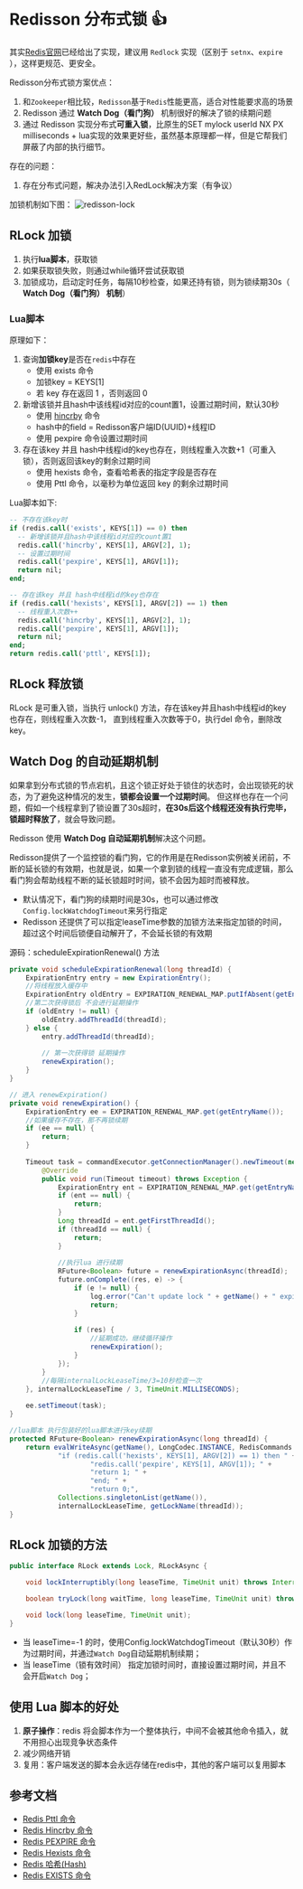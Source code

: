 # Redisson 分布式锁 :+1:

其实[Redis官网](https://redis.io/topics/distlock)已经给出了实现，建议用 `Redlock` 实现（区别于 `setnx`、`expire` ），这样更规范、更安全。

Redisson分布式锁方案优点：
1. 和`Zookeeper`相比较，`Redisson`基于`Redis`性能更高，适合对性能要求高的场景
2. Redisson 通过 **Watch Dog（看门狗）** 机制很好的解决了锁的续期问题
3. 通过 Redisson 实现分布式**可重入锁**，比原生的SET mylock userId NX PX milliseconds + lua实现的效果更好些，虽然基本原理都一样，但是它帮我们屏蔽了内部的执行细节。

存在的问题：
1. 存在分布式问题，解决办法引入RedLock解决方案（有争议）

加锁机制如下图：
![redisson-lock](/img/redis/redisson-lock.png)

## RLock 加锁

1. 执行**lua脚本**，获取锁
2. 如果获取锁失败，则通过while循环尝试获取锁
3. 加锁成功，启动定时任务，每隔10秒检查，如果还持有锁，则为锁续期30s（ **Watch Dog（看门狗） 机制**）

### Lua脚本 

原理如下：
1. 查询**加锁key**是否在`redis`中存在
   - 使用 exists 命令
   - 加锁key = KEYS[1]
   - 若 key 存在返回 1 ，否则返回 0
2. 新增该锁并且hash中该线程id对应的count置1，设置过期时间，默认30秒
   - 使用 [hincrby](https://www.runoob.com/redis/hashes-hincrby.html) 命令
   - hash中的field = Redisson客户端ID(UUID)+线程ID
   - 使用 pexpire 命令设置过期时间
3. 存在该key 并且 hash中线程id的key也存在，则线程重入次数+1（可重入锁），否则返回该key的剩余过期时间
   - 使用 hexists 命令，查看哈希表的指定字段是否存在
   - 使用 Pttl 命令，以毫秒为单位返回 key 的剩余过期时间

Lua脚本如下:
```sql
-- 不存在该key时
if (redis.call('exists', KEYS[1]) == 0) then 
  -- 新增该锁并且hash中该线程id对应的count置1
  redis.call('hincrby', KEYS[1], ARGV[2], 1);
  -- 设置过期时间
  redis.call('pexpire', KEYS[1], ARGV[1]);
  return nil;
end;

-- 存在该key 并且 hash中线程id的key也存在
if (redis.call('hexists', KEYS[1], ARGV[2]) == 1) then 
  -- 线程重入次数++
  redis.call('hincrby', KEYS[1], ARGV[2], 1);
  redis.call('pexpire', KEYS[1], ARGV[1]);
  return nil;
end;
return redis.call('pttl', KEYS[1]);
```

## RLock 释放锁

RLock 是可重入锁，当执行 unlock() 方法，存在该key并且hash中线程id的key也存在，则线程重入次数-1，
直到线程重入次数等于0，执行del 命令，删除改key。

## Watch Dog 的自动延期机制

如果拿到分布式锁的节点宕机，且这个锁正好处于锁住的状态时，会出现锁死的状态，为了避免这种情况的发生，**锁都会设置一个过期时间**。
但这样也存在一个问题，假如一个线程拿到了锁设置了30s超时，**在30s后这个线程还没有执行完毕，锁超时释放了**，就会导致问题。

Redisson 使用 **Watch Dog 自动延期机制**解决这个问题。

Redisson提供了一个监控锁的看门狗，它的作用是在Redisson实例被关闭前，不断的延长锁的有效期，也就是说，如果一个拿到锁的线程一直没有完成逻辑，那么看门狗会帮助线程不断的延长锁超时时间，锁不会因为超时而被释放。
- 默认情况下，看门狗的续期时间是30s，也可以通过修改`Config.lockWatchdogTimeout`来另行指定
- Redisson 还提供了可以指定leaseTime参数的加锁方法来指定加锁的时间，超过这个时间后锁便自动解开了，不会延长锁的有效期

源码：scheduleExpirationRenewal() 方法
```java
private void scheduleExpirationRenewal(long threadId) {
    ExpirationEntry entry = new ExpirationEntry();
    //将线程放入缓存中
    ExpirationEntry oldEntry = EXPIRATION_RENEWAL_MAP.putIfAbsent(getEntryName(), entry);
    //第二次获得锁后 不会进行延期操作
    if (oldEntry != null) {
        oldEntry.addThreadId(threadId);
    } else {
        entry.addThreadId(threadId);
        
        // 第一次获得锁 延期操作
        renewExpiration();
    }
}

// 进入 renewExpiration()
private void renewExpiration() {
    ExpirationEntry ee = EXPIRATION_RENEWAL_MAP.get(getEntryName());
    //如果缓存不存在，那不再锁续期
    if (ee == null) {
        return;
    }
    
    Timeout task = commandExecutor.getConnectionManager().newTimeout(new TimerTask() {
        @Override
        public void run(Timeout timeout) throws Exception {
            ExpirationEntry ent = EXPIRATION_RENEWAL_MAP.get(getEntryName());
            if (ent == null) {
                return;
            }
            Long threadId = ent.getFirstThreadId();
            if (threadId == null) {
                return;
            }
            
            //执行lua 进行续期
            RFuture<Boolean> future = renewExpirationAsync(threadId);
            future.onComplete((res, e) -> {
                if (e != null) {
                    log.error("Can't update lock " + getName() + " expiration", e);
                    return;
                }
                
                if (res) {
                    //延期成功，继续循环操作
                    renewExpiration();
                }
            });
        }
        //每隔internalLockLeaseTime/3=10秒检查一次
    }, internalLockLeaseTime / 3, TimeUnit.MILLISECONDS);
    
    ee.setTimeout(task);
}

//lua脚本 执行包装好的lua脚本进行key续期
protected RFuture<Boolean> renewExpirationAsync(long threadId) {
    return evalWriteAsync(getName(), LongCodec.INSTANCE, RedisCommands.EVAL_BOOLEAN,
            "if (redis.call('hexists', KEYS[1], ARGV[2]) == 1) then " +
                    "redis.call('pexpire', KEYS[1], ARGV[1]); " +
                    "return 1; " +
                    "end; " +
                    "return 0;",
            Collections.singletonList(getName()),
            internalLockLeaseTime, getLockName(threadId));
}
```

## RLock 加锁的方法

```java
public interface RLock extends Lock, RLockAsync {

    void lockInterruptibly(long leaseTime, TimeUnit unit) throws InterruptedException;

    boolean tryLock(long waitTime, long leaseTime, TimeUnit unit) throws InterruptedException;

    void lock(long leaseTime, TimeUnit unit);
}
```

- 当 leaseTime=-1 的时，使用Config.lockWatchdogTimeout（默认30秒）作为过期时间，并通过`Watch Dog`自动延期机制续期；
- 当 leaseTime（锁有效时间） 指定加锁时间时，直接设置过期时间，并且不会开启`Watch Dog`；

## 使用 Lua 脚本的好处

1. **原子操作**：redis 将会脚本作为一个整体执行，中间不会被其他命令插入，就不用担心出现竞争状态条件
2. 减少网络开销
3. 复用：客户端发送的脚本会永远存储在redis中，其他的客户端可以复用脚本

## 参考文档

- [Redis Pttl 命令](https://www.runoob.com/redis/keys-pttl.html)
- [Redis Hincrby 命令](https://www.runoob.com/redis/hashes-hincrby.html)
- [Redis PEXPIRE 命令](https://www.runoob.com/redis/keys-pexpire.html)
- [Redis Hexists 命令](https://www.runoob.com/redis/hashes-hexists.html)
- [Redis 哈希(Hash)](https://www.runoob.com/redis/redis-hashes.html)
- [Redis EXISTS 命令](https://www.runoob.com/redis/keys-exists.html)
